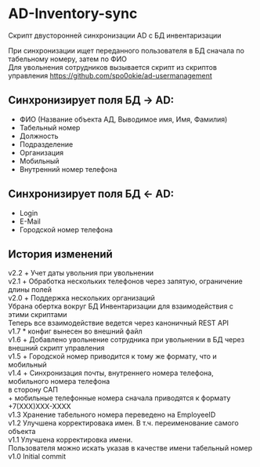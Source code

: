 # AD-Inventory-sync
Скрипт двусторонней синхронизации AD с БД инвентаризации

При синхронизации ищет переданного пользователя в БД сначала по табельному номеру, затем по ФИО  
Для увольнения сотрудников вызывается скрипт из скриптов управления https://github.com/spo0okie/ad-usermanagement

## Синхронизирует поля БД -> AD:
* ФИО (Название объекта АД, Выводимое имя, Имя, Фамилия)
* Табельный номер
* Должность
* Подразделение
* Организация
* Мобильный
* Внутренний номер телефона

## Синхронизирует поля БД <- AD:
* Login
* E-Mail
* Городской номер телефона

## История изменений
v2.2 + Учет даты увольния при увольнении  
v2.1 + Обработка нескольких телефонов через запятую, ограничение длины полей  
v2.0 + Поддержка нескольких организаций  
      Убрана обертка вокруг БД Инвентаризации для взаимодействия с этими скриптами  
      Теперь все взаимодействие ведется через каноничный REST API  
v1.7 * конфиг вынесен во внешний файл  
v1.6 + Добавлено увольнение сотрудника при увольнении в БД через внешний скрипт управления  
v1.5 + Городской номер приводится к тому же формату, что и мобильный  
v1.4 + Синхронизация почты, внутреннего номера телефона, мобильного номера телефона  
       в сторону САП  
     + мобильные телефонные номера сначала приводятся к формату +7(ХХХ)ХХХ-ХХХХ  
v1.3 Хранение табельного номера переведено на EmployeeID  
v1.2 Улучшена корректировака имен. В т.ч. переименование самого объекта  
v1.1 Улучшена корректировка имени.  
     Пользователя можно искать указав в качестве имени табельный номер  
v1.0 Initial commit  

